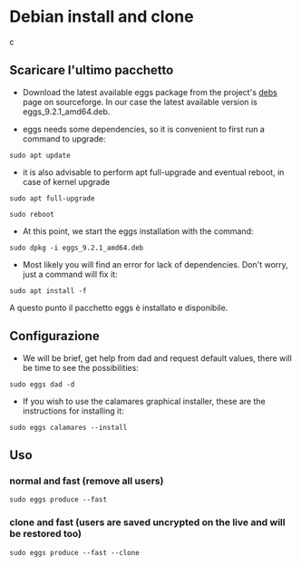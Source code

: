 # Debian install and clone

c

## Scaricare l'ultimo pacchetto 

* Download the latest available eggs package from the project's [debs](https://sourceforge.net/projects/penguins-eggs/files/packages-deb/) page on sourceforge. In our case the latest available version is eggs_9.2.1_amd64.deb.

* eggs needs some dependencies, so it is convenient to first run a command to upgrade:

```sudo apt update```

* it is also advisable to perform apt full-upgrade and eventual reboot, in case of kernel upgrade

```sudo apt full-upgrade```

```sudo reboot```

* At this point, we start the eggs installation with the command:

```sudo dpkg -i eggs_9.2.1_amd64.deb```

* Most likely you will find an error for lack of dependencies. Don't worry, just a command will fix it:

```sudo apt install -f```

A questo punto il pacchetto eggs è installato e disponibile.

## Configurazione
* We will be brief, get help from dad and request default values, there will be time to see the possibilities:

```sudo eggs dad -d```

* If you wish to use the calamares graphical installer, these are the instructions for installing it:

```sudo eggs calamares --install```


## Uso

### normal and fast (remove all users)

```sudo eggs produce --fast```

### clone and fast (users are saved uncrypted on the live and will be restored too)

```sudo eggs produce --fast --clone```
